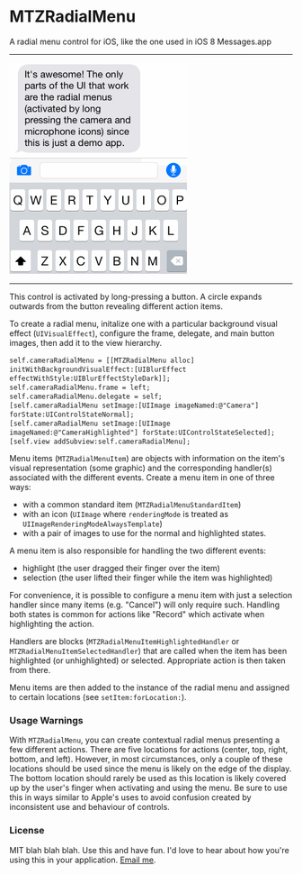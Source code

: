 # MTZRadialMenu

A radial menu control for iOS, like the one used in iOS 8 Messages.app

----

![Example](Example.gif)

----

This control is activated by long-pressing a button. A circle expands outwards from the button revealing different action items.

To create a radial menu, initalize one with a particular background visual effect (`UIVisualEffect`), configure the frame, delegate, and main button images, then add it to the view hierarchy.

```objc
self.cameraRadialMenu = [[MTZRadialMenu alloc] initWithBackgroundVisualEffect:[UIBlurEffect effectWithStyle:UIBlurEffectStyleDark]];
self.cameraRadialMenu.frame = left;
self.cameraRadialMenu.delegate = self;
[self.cameraRadialMenu setImage:[UIImage imageNamed:@"Camera"] forState:UIControlStateNormal];
[self.cameraRadialMenu setImage:[UIImage imageNamed:@"CameraHighlighted"] forState:UIControlStateSelected];
[self.view addSubview:self.cameraRadialMenu];
```

Menu items (`MTZRadialMenuItem`) are objects with information on the item's visual representation (some graphic) and the corresponding handler(s) associated with the different events. Create a menu item in one of three ways:

- with a common standard item (`MTZRadialMenuStandardItem`)
- with an icon (`UIImage` where `renderingMode` is treated as `UIImageRenderingModeAlwaysTemplate`)
- with a pair of images to use for the normal and highlighted states.

A menu item is also responsible for handling the two different events:

- highlight (the user dragged their finger over the item)
- selection (the user lifted their finger while the item was highlighted)

For convenience, it is possible to configure a menu item with just a selection handler since many items (e.g. "Cancel") will only require such. Handling both states is common for actions like "Record" which activate when highlighting the action.

Handlers are blocks (`MTZRadialMenuItemHighlightedHandler` or `MTZRadialMenuItemSelectedHandler`) that are called when the item has been highlighted (or unhighlighted) or selected. Appropriate action is then taken from there.

Menu items are then added to the instance of the radial menu and assigned to certain locations (see `setItem:forLocation:`).


### Usage Warnings

With `MTZRadialMenu`, you can create contextual radial menus presenting a few different actions. There are five locations for actions (center, top, right, bottom, and left). However, in most circumstances, only a couple of these locations should be used since the menu is likely on the edge of the display. The bottom location should rarely be used as this location is likely covered up by the user's finger when activating and using the menu. Be sure to use this in ways similar to Apple's uses to avoid confusion created by inconsistent use and behaviour of controls.

### License

MIT blah blah blah. Use this and have fun. I'd love to hear about how you're using this in your application. [Email me](mailto:matt@mdznr.com).